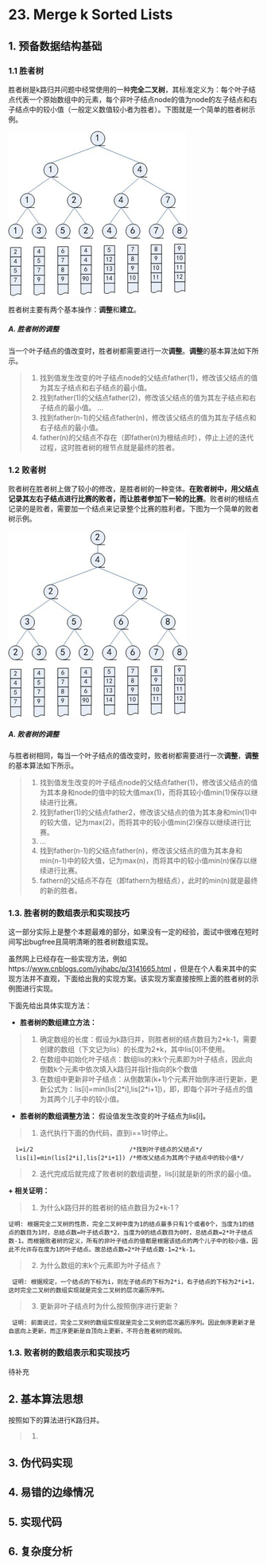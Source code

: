   # 23. Merge k Sorted Lists
 
  ## 1. 预备数据结构基础
 
  ### 1.1 胜者树
 
  胜者树是k路归并问题中经常使用的一种**完全二叉树**，其标准定义为：每个叶子结点代表一个原始数组中的元素，每个非叶子结点node的值为node的左子结点和右子结点中的较小值（一般定义数值较小者为胜者）。下图就是一个简单的胜者树示例。
  
  ![avatar](https://raw.githubusercontent.com/Happyxianyueveryday/Leetcode-Notebook/master/Linked%20List/23.%20Merge%20k%20Sorted%20Lists/1350310110_2414.jpg)
 
  胜者树主要有两个基本操作：**调整**和**建立**。
  
  ##### A. 胜者树的调整
  当一个叶子结点的值改变时，胜者树都需要进行一次**调整**。**调整**的基本算法如下所示。
  
  > 1. 找到值发生改变的叶子结点node的父结点father(1)，修改该父结点的值为其左子结点和右子结点的最小值。
  > 2. 找到father(1)的父结点father(2)，修改该父结点的值为其左子结点和右子结点的最小值。
  > ...
  > 3. 找到father(n-1)的父结点father(n)，修改该父结点的值为其左子结点和右子结点的最小值。
  > 3. father(n)的父结点不存在（即father(n)为根结点时），停止上述的迭代过程，这时胜者树的根节点就是最终的胜者。
  
  
  ### 1.2 败者树
 
  败者树在胜者树上做了较小的修改，是胜者树的一种变体。**在败者树中，用父结点记录其左右子结点进行比赛的败者，而让胜者参加下一轮的比赛**。败者树的根结点记录的是败者，需要加一个结点来记录整个比赛的胜利者。下图为一个简单的败者树示例。
  
  ![avatar](https://raw.githubusercontent.com/Happyxianyueveryday/Leetcode-Notebook/master/Linked%20List/23.%20Merge%20k%20Sorted%20Lists/1350310705_4079.jpg)
  
  ##### A. 败者树的调整
  与胜者树相同，每当一个叶子结点的值改变时，败者树都需要进行一次**调整**，**调整**的基本算法如下所示。
  > 1. 找到值发生改变的叶子结点node的父结点father(1)，修改该父结点的值为其本身和node的值中的较大值max(1)，而将其较小值min(1)保存以继续进行比赛。
  > 2. 找到father(1)的父结点father2，修改该父结点的值为其本身和min(1)中的较大值，记为max(2)，而将其中的较小值min(2)保存以继续进行比赛。
  > 3. ...
  > 4. 找到father(n-1)的父结点father(n)，修改该父结点的值为其本身和min(n-1)中的较大值，记为max(n)，而将其中的较小值min(n)保存以继续进行比赛。
  > 5. fathern的父结点不存在（即fathern为根结点），此时的min(n)就是最终的新的胜者。
  
  
  ### 1.3. 胜者树的数组表示和实现技巧
  这一部分实际上是整个本题最难的部分，如果没有一定的经验，面试中很难在短时间写出bugfree且简明清晰的胜者树数组实现。
  
  虽然网上已经存在一些实现方法，例如https://www.cnblogs.com/iyjhabc/p/3141665.html ，但是在个人看来其中的实现方法并不直观，下面给出我的实现方案。该实现方案直接按照上面的胜者树的示例图进行实现。
  
  下面先给出具体实现方法：
  
  + **胜者树的数组建立方法：**
  > 1. 确定数组的长度：假设为k路归并，则胜者树的结点数目为2\*k-1，需要创建的数组（下文记为lis）的长度为2\*k，其中lis\[0]不使用。
  > 2. 在数组中初始化叶子结点：数组lis的末k个元素即为叶子结点，因此向倒数k个元素中依次填入k路归并指针指向的k个数值
  > 3. 在数组中更新非叶子结点：从倒数第(k+1)个元素开始倒序进行更新，更新公式为：lis\[i]=min(lis\[2\*i],lis\[2\*i+1])，即，即每个非叶子结点的值为其两个儿子中的较小值。
  
  + **胜者树的数组调整方法：**
  假设值发生改变的叶子结点为lis\[i]。
  > 1. 迭代执行下面的伪代码，直到i==1时停止。
  
      i=i/2                           /*找到叶子结点的父结点*/
      lis[i]=min(lis[2*i],lis[2*i+1]) /*修改父结点为其两个子结点中的较小值*/   
      
  > 2. 迭代完成后就完成了败者树的数组调整，lis\[i]就是新的所求的最小值。
  
  **+ 相关证明：**
  > 1. 为什么k路归并的胜者树的结点数目为2\*k-1？
  
    证明: 根据完全二叉树的性质，完全二叉树中度为1的结点最多只有1个或者0个，当度为1的结点的数目为1时，总结点数=叶子结点数*2，当度为0的结点数目为0时，总结点数=2*叶子结点数-1。而根据败者树的定义，所有的非叶子结点的值都是根据该结点的两个儿子中的较小值，因此不允许存在度为1的叶子结点。故总结点数=2*叶子结点数-1=2*k-1。
  
  > 2. 为什么数组的末k个元素即为叶子结点？
  
     证明: 根据规定，一个结点的下标为i，则左子结点的下标为2*i，右子结点的下标为2*i+1，这时完全二叉树的数组实现就是完全二叉树的层次遍历序列。
  
  > 3. 更新非叶子结点时为什么按照倒序进行更新？
  
     证明: 前面说过，完全二叉树的数组实现就是完全二叉树的层次遍历序列。因此倒序更新才是自底向上更新，而正序更新是自顶向上更新，不符合胜者树的规则。
  
  ### 1.3. 败者树的数组表示和实现技巧
  待补充
  
  ## 2. 基本算法思想
  按照如下的算法进行K路归并。
  
  > 1. 
  
  
  ## 3. 伪代码实现
  
  
  ## 4. 易错的边缘情况
  
  
  ## 5. 实现代码
  
  
  ## 6. 复杂度分析
  
  
  
  
  
